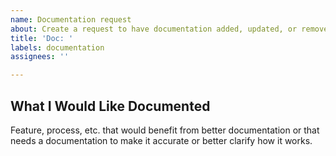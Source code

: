 ```yaml
---
name: Documentation request
about: Create a request to have documentation added, updated, or removed for a feature or process
title: 'Doc: '
labels: documentation
assignees: ''

---
```


## What I Would Like Documented

Feature, process, etc. that would benefit from better documentation or that needs a documentation to make it accurate or better clarify how it works.
